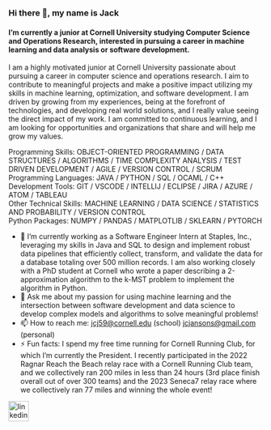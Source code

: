 ### Hi there 👋, my name is Jack
#### I’m currently a junior at Cornell University studying Computer Science and Operations Research, interested in pursuing a career in machine learning and data analysis or software development.  
I am a highly motivated junior at Cornell University passionate about pursuing a career in computer science and operations research. I aim to contribute to meaningful projects and make a positive impact utilizing my skills in machine learning, optimization, and software development. I am driven by growing from my experiences, being at the forefront of technologies, and developing real world solutions, and I really value seeing the direct impact of my work. I am committed to continuous learning, and I am looking for opportunities and organizations that share and will help me grow my values.

Programming Skills: OBJECT-ORIENTED PROGRAMMING / DATA STRUCTURES / ALGORITHMS / TIME COMPLEXITY ANALYSIS / TEST DRIVEN DEVELOPMENT / AGILE / VERSION CONTROL / SCRUM  
Programming Languages: JAVA / PYTHON / SQL / OCAML / C++  
Development Tools: GIT / VSCODE / INTELLIJ / ECLIPSE / JIRA / AZURE / ATOM / TABLEAU  
Other Technical Skills: MACHINE LEARNING / DATA SCIENCE / STATISTICS AND PROBABILITY / VERSION CONTROL  
Python Packages: NUMPY / PANDAS / MATPLOTLIB / SKLEARN / PYTORCH  

- 🔭 I’m currently working as a Software Engineer Intern at Staples, Inc., leveraging my skills in Java and SQL to design and implement robust data pipelines that efficiently collect, transform, and validate the data for a database totaling over 500 million records. I am also working closely with a PhD student at Cornell who wrote a paper describing a 2-approximation algorithm to the k-MST problem to implement the algorithm in Python.
- 💬 Ask me about my passion for using machine learning and the intersection between software development and data science to develop complex models and algorithms to solve meaningful problems!  
- 📫 How to reach me: jcj59@cornell.edu (school) jcjansons@gmail.com (personal)
- ⚡ Fun facts: I spend my free time running for Cornell Running Club, for which I’m currently the President. I recently participated in the 2022 Ragnar Reach the Beach relay race with a Cornell Running Club team, and we collectively ran 200 miles in less than 24 hours (3rd place finish overall out of over 300 teams) and the 2023 Seneca7 relay race where we collectively ran 77 miles and winning the whole event!  


[<img src='https://cdn.jsdelivr.net/npm/simple-icons@3.0.1/icons/linkedin.svg' alt='linkedin' height='40'>](https://www.linkedin.com/in/jack-jansons-206b52220/)  


<!--
**jcj59/jcj59** is a ✨ _special_ ✨ repository because its `README.md` (this file) appears on your GitHub profile.

Here are some ideas to get you started:

- 🔭 I’m currently working on ...
- 🌱 I’m currently learning ...
- 👯 I’m looking to collaborate on ...
- 🤔 I’m looking for help with ...
- 💬 Ask me about ...
- 📫 How to reach me: ...
- 😄 Pronouns: ...
- ⚡ Fun fact: ...
-->

